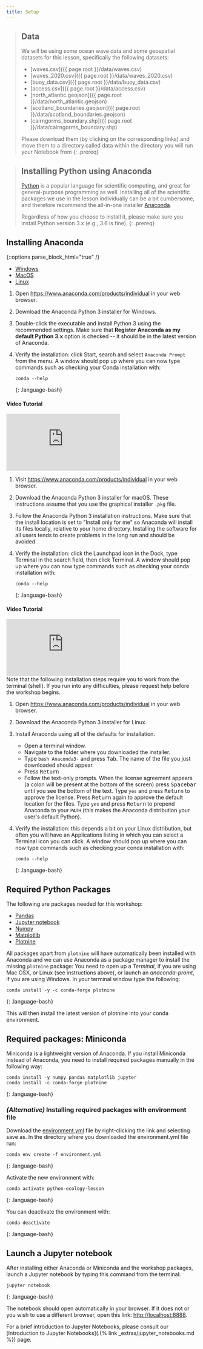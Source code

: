 ```yaml
---
title: Setup
---
```


> ## Data
> We will be using some ocean wave data and some geospatial datasets for this lesson, specifically the following datasets:
> - [waves.csv]({{ page.root }}/data/waves.csv)
> - [waves_2020.csv]({{ page.root }}/data/waves_2020.csv)
> - [buoy_data.csv]({{ page.root }}/data/buoy_data.csv)
> - [access.csv]({{ page.root }}/data/access.csv)
> - [north_atlantic.geojson]({{ page.root }}/data/north_atlantic.geojson)
> - [scotland_boundaries.geojson]({{ page.root }}/data/scotland_boundaries.geojson)
> - [cairngorms_boundary.shp]({{ page.root }}/data/cairngorms_boundary.shp)
>
> Please download them (by clicking on the corresponding links) and move them to a directory called data within the 
> directory you will run your Notebook from
{: .prereq}


> ## Installing Python using Anaconda
>
> [Python][python] is a popular language for scientific computing, and great for
> general-purpose programming as well. Installing all of the scientific packages we use in the lesson
> individually can be a bit cumbersome, and therefore recommend the all-in-one
> installer [Anaconda][anaconda].
>
> Regardless of how you choose to install it, please make sure you install Python
> version 3.x (e.g., 3.6 is fine).
{: .prereq}


## Installing Anaconda

{::options parse_block_html="true" /}
<div>
<ul class="nav nav-tabs" role="tablist">
  <li role="presentation" class="active"><a data-os="windows" href="#anaconda-windows" aria-controls="Windows" role="tab" data-toggle="tab">Windows</a></li>
  <li role="presentation"><a data-os="macos" href="#anaconda-macos" aria-controls="MacOS" role="tab" data-toggle="tab">MacOS</a></li>
  <li role="presentation"><a data-os="linux" href="#anaconda-linux" aria-controls="Linux" role="tab" data-toggle="tab">Linux</a></li>
</ul>

<div class="tab-content">
<article role="tabpanel" class="tab-pane active" id="anaconda-windows">

1.  Open <https://www.anaconda.com/products/individual> in your web browser.
2.  Download the Anaconda Python 3 installer for Windows.
3.  Double-click the executable and install Python 3 using the recommended settings.
    Make sure that **Register Anaconda as my default Python 3.x** option is checked --
    it should be in the latest version of Anaconda.
4.  Verify the installation:
    click Start, search and select `Anaconda Prompt` from the menu.
    A window should pop up where you can now type commands
    such as checking your Conda installation with:

    ~~~
    conda --help
    ~~~
    {: .language-bash}

#### Video Tutorial

<div class="yt-wrapper2">
<div class="yt-wrapper">
<iframe type="text/html" frameborder="0" allow="accelerometer; autoplay; encrypted-media; gyroscope; picture-in-picture" src="https://www.youtube-nocookie.com/embed/xxQ0mzZ8UvA?modestbranding=1&playsinline=1&iv_load_policy=3&rel=0" class="yt-frame" allowfullscreen></iframe>
</div>
</div>
</article>

<article role="tabpanel" class="tab-pane" id="anaconda-macos">

1.  Visit <https://www.anaconda.com/products/individual> in your web browser.
2.  Download the Anaconda Python 3 installer for macOS.
    These instructions assume that you use the graphical installer `.pkg` file.
3.  Follow the Anaconda Python 3 installation instructions.
    Make sure that the install location is set to "Install only for me"
    so Anaconda will install its files locally, relative to your home directory.
    Installing the software for all users tends to create problems in the long run
    and should be avoided.
4.  Verify the installation:
    click the Launchpad icon in the Dock, type Terminal in the search field, then click Terminal.
    A window should pop up where you can now type commands
    such as checking your conda installation with:

    ~~~
    conda --help
    ~~~
    {: .language-bash}

#### Video Tutorial

<div class="yt-wrapper2">
<div class="yt-wrapper">
<iframe type="text/html" frameborder="0" allow="accelerometer; autoplay; encrypted-media; gyroscope; picture-in-picture" src="https://www.youtube-nocookie.com/embed/TcSAln46u9U?modestbranding=1&playsinline=1&iv_load_policy=3&rel=0" class="yt-frame" allowfullscreen></iframe>
</div>
</div>
</article>

<article role="tabpanel" class="tab-pane" id="anaconda-linux">
Note that the following installation steps require you to work from the terminal (shell).
If you run into any difficulties, please request help before the workshop begins.

1.  Open <https://www.anaconda.com/products/individual> in your web browser.
2.  Download the Anaconda Python 3 installer for Linux.
3.  Install Anaconda using all of the defaults for installation.
    * Open a terminal window.
    * Navigate to the folder where you downloaded the installer.
    * Type `bash Anaconda3-` and press <kbd>Tab</kbd>.
      The name of the file you just downloaded should appear.
    * Press <kbd>Return</kbd>
    * Follow the text-only prompts.  When the license agreement appears (a colon
      will be present at the bottom of the screen) press <kbd>Spacebar</kbd> until you see the
      bottom of the text. Type `yes` and press <kbd>Return</kbd> to approve the license. Press
      <kbd>Return</kbd> again to approve the default location for the files. Type `yes` and
      press <kbd>Return</kbd> to prepend Anaconda to your `PATH` (this makes the Anaconda
      distribution your user's default Python).
4.  Verify the installation:
    this depends a bit on your Linux distribution, but often you will have an Applications listing
    in which you can select a Terminal icon you can click. A window should pop up where you can now
    type commands such as checking your conda installation with:

    ~~~
    conda --help
    ~~~
    {: .language-bash}

</article>
</div>
</div>

[anaconda]: https://www.anaconda.com/
[jupyter]: https://jupyter.org/
[python]: https://www.python.org/


## Required Python Packages

The following are packages needed for this workshop:

* [Pandas](https://pandas.pydata.org/)
* [Jupyter notebook](https://jupyter.org/)
* [Numpy](https://numpy.org/)
* [Matplotlib](https://matplotlib.org/)
* [Plotnine](https://plotnine.readthedocs.io/en/stable/)

All packages apart from `plotnine` will have automatically been installed with Anaconda
and we can use Anaconda as a package manager to install the missing `plotnine` package:
You need to open up a *Terminal*, if you are using Mac OSX, or Linux (see instructions above),
or launch an *anaconda-promt*, if you are using Windows. In your terminal window type the following:

~~~
conda install -y -c conda-forge plotnine
~~~
{: .language-bash}

This will then install the latest version of plotnine into your conda environment.

## Required packages: Miniconda

Miniconda is a lightweight version of Anaconda. If you install Miniconda instead of Anaconda,
you need to install required packages manually in the following way:
~~~
conda install -y numpy pandas matplotlib jupyter
conda install -c conda-forge plotnine
~~~
{: .language-bash}

### _(Alternative)_ Installing required packages with environment file
Download the 
[environment.yml](https://raw.githubusercontent.com/datacarpentry/python-ecology-lesson/gh-pages/environment.yml) 
file by right-clicking the link and selecting save as.
In the directory where you downloaded the environment.yml file run:

~~~
conda env create -f environment.yml
~~~
{: .language-bash}

Activate the new environment with:
~~~
conda activate python-ecology-lesson
~~~
{: .language-bash}

You can deactivate the environment with:
~~~
conda deactivate
~~~
{: .language-bash}

## Launch a Jupyter notebook

After installing either Anaconda or Miniconda and the workshop packages,
launch a Jupyter notebook by typing this command from the terminal:

~~~
jupyter notebook
~~~
{: .language-bash}

The notebook should open automatically in your browser. If it does not or you
wish to use a different browser, open this link: <http://localhost:8888>.

For a brief introduction to Jupyter Notebooks, please consult our
[Introduction to Jupyter Notebooks](.{% link _extras/jupyter_notebooks.md %}) page.
